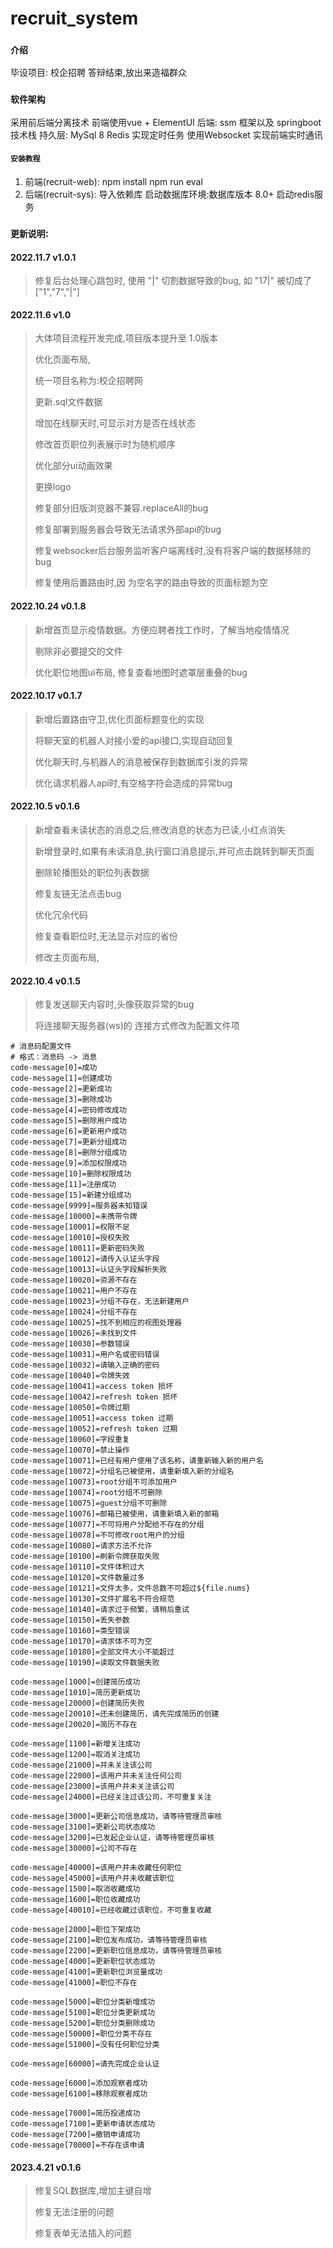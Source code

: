 # recruit_system
### `介绍`
毕设项目: 校企招聘   答辩结束,放出来造福群众

### `软件架构`
采用前后端分离技术
前端使用vue + ElementUI 
后端: ssm 框架以及 springboot技术栈
持久层: MySql 8
Redis 实现定时任务
使用Websocket 实现前端实时通讯


#### `安装教程`

1.  前端(recruit-web):
        npm install
        npm run eval
2.  后端(recruit-sys):
        导入依赖库
        启动数据库环境:数据库版本 8.0+
        启动redis服务

### `更新说明`:

#### 2022.11.7  v1.0.1

> 修复后台处理心跳包时, 使用 "|" 切割数据导致的bug, 如 "17|" 被切成了 ["1","7","|"]


#### 2022.11.6  v1.0

> 大体项目流程开发完成,项目版本提升至 1.0版本
>
> 优化页面布局,
>
> 统一项目名称为:校企招聘网
>
> 更新.sql文件数据
>
> 增加在线聊天时,可显示对方是否在线状态
>
> 修改首页职位列表展示时为随机顺序
>
> 优化部分ui动画效果
>
> 更换logo
>
> 修复部分旧版浏览器不兼容.replaceAll的bug
>
> 修复部署到服务器会导致无法请求外部api的bug
>
> 修复websocker后台服务监听客户端离线时,没有将客户端的数据移除的bug
>
> 修复使用后置路由时,因 为空名字的路由导致的页面标题为空

#### 2022.10.24  v0.1.8

> 新增首页显示疫情数据。方便应聘者找工作时，了解当地疫情情况
>
> 剔除非必要提交的文件
>
> 优化职位地图ui布局, 修复查看地图时遮罩层重叠的bug

#### 2022.10.17  v0.1.7
> 新增后置路由守卫,优化页面标题变化的实现
>
> 将聊天室的机器人对接小爱的api接口,实现自动回复
>
> 优化聊天时,与机器人的消息被保存到数据库引发的异常
>
> 优化请求机器人api时,有空格字符会造成的异常bug

#### 2022.10.5   v0.1.6
> 新增查看未读状态的消息之后,修改消息的状态为已读,小红点消失
>
> 新增登录时,如果有未读消息,执行窗口消息提示,并可点击跳转到聊天页面
>
> 删除轮播图处的职位列表数据
>
> 修复友链无法点击bug
>
> 优化冗余代码
>
> 修复查看职位时,无法显示对应的省份
>
> 修改主页面布局,

#### 2022.10.4   v0.1.5
> 修复发送聊天内容时,头像获取异常的bug
>
> 将连接聊天服务器(ws)的 连接方式修改为配置文件项

```
# 消息码配置文件
# 格式：消息码 -> 消息
code-message[0]=成功
code-message[1]=创建成功
code-message[2]=更新成功
code-message[3]=删除成功
code-message[4]=密码修改成功
code-message[5]=删除用户成功
code-message[6]=更新用户成功
code-message[7]=更新分组成功
code-message[8]=删除分组成功
code-message[9]=添加权限成功
code-message[10]=删除权限成功
code-message[11]=注册成功
code-message[15]=新建分组成功
code-message[9999]=服务器未知错误
code-message[10000]=未携带令牌
code-message[10001]=权限不足
code-message[10010]=授权失败
code-message[10011]=更新密码失败
code-message[10012]=请传入认证头字段
code-message[10013]=认证头字段解析失败
code-message[10020]=资源不存在
code-message[10021]=用户不存在
code-message[10023]=分组不存在，无法新建用户
code-message[10024]=分组不存在
code-message[10025]=找不到相应的视图处理器
code-message[10026]=未找到文件
code-message[10030]=参数错误
code-message[10031]=用户名或密码错误
code-message[10032]=请输入正确的密码
code-message[10040]=令牌失效
code-message[10041]=access token 损坏
code-message[10042]=refresh token 损坏
code-message[10050]=令牌过期
code-message[10051]=access token 过期
code-message[10052]=refresh token 过期
code-message[10060]=字段重复
code-message[10070]=禁止操作
code-message[10071]=已经有用户使用了该名称，请重新输入新的用户名
code-message[10072]=分组名已被使用，请重新填入新的分组名
code-message[10073]=root分组不可添加用户
code-message[10074]=root分组不可删除
code-message[10075]=guest分组不可删除
code-message[10076]=邮箱已被使用，请重新填入新的邮箱
code-message[10077]=不可将用户分配给不存在的分组
code-message[10078]=不可修改root用户的分组
code-message[10080]=请求方法不允许
code-message[10100]=刷新令牌获取失败
code-message[10110]=文件体积过大
code-message[10120]=文件数量过多
code-message[10121]=文件太多，文件总数不可超过${file.nums}
code-message[10130]=文件扩展名不符合规范
code-message[10140]=请求过于频繁，请稍后重试
code-message[10150]=丢失参数
code-message[10160]=类型错误
code-message[10170]=请求体不可为空
code-message[10180]=全部文件大小不能超过
code-message[10190]=读取文件数据失败

code-message[1000]=创建简历成功
code-message[1010]=简历更新成功
code-message[20000]=创建简历失败
code-message[20010]=还未创建简历，请先完成简历的创建
code-message[20020]=简历不存在

code-message[1100]=新增关注成功
code-message[1200]=取消关注成功
code-message[21000]=并未关注该公司
code-message[22000]=该用户并未关注任何公司
code-message[23000]=该用户并未关注该公司
code-message[24000]=已经关注过该公司，不可重复关注

code-message[3000]=更新公司信息成功，请等待管理员审核
code-message[3100]=更新公司状态成功
code-message[3200]=已发起企业认证，请等待管理员审核
code-message[30000]=公司不存在

code-message[40000]=该用户并未收藏任何职位
code-message[45000]=该用户并未收藏该职位
code-message[1500]=取消收藏成功
code-message[1600]=职位收藏成功
code-message[40010]=已经收藏过该职位，不可重复收藏

code-message[2000]=职位下架成功
code-message[2100]=职位发布成功，请等待管理员审核
code-message[2200]=更新职位信息成功，请等待管理员审核
code-message[4000]=更新职位状态成功
code-message[4100]=更新职位浏览量成功
code-message[41000]=职位不存在

code-message[5000]=职位分类新增成功
code-message[5100]=职位分类更新成功
code-message[5200]=职位分类删除成功
code-message[50000]=职位分类不存在
code-message[51000]=没有任何职位分类

code-message[60000]=请先完成企业认证

code-message[6000]=添加观察者成功
code-message[6100]=移除观察者成功

code-message[7000]=简历投递成功
code-message[7100]=更新申请状态成功
code-message[7200]=撤销申请成功
code-message[70000]=不存在该申请
```

#### 2023.4.21   v0.1.6

> 修复SQL数据库,增加主键自增
>
> 修复无法注册的问题
>
> 修复表单无法插入的问题